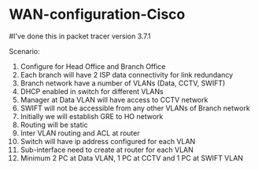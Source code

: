 # WAN-configuration-Cisco
#I've done this in packet tracer version 3.7.1

Scenario: 

1.	Configure for Head Office and Branch Office
2.	Each branch will have 2 ISP data connectivity for link redundancy 
3.	Branch network have a number of VLANs (Data, CCTV, SWIFT)
4.	DHCP enabled in switch for different VLANs
5.	Manager at Data VLAN will have access to CCTV network
6.	SWIFT will not be accessible from any other VLANs of Branch network
7.	Initially we will establish GRE to HO network 
8.	Routing will be static 
9.	Inter VLAN routing and ACL at router
10.	Switch will have ip address configured for each VLAN
11.	Sub-interface need to create at router for each VLAN
12.	Minimum 2 PC at Data VLAN, 1 PC at CCTV and 1 PC at SWIFT VLAN 
